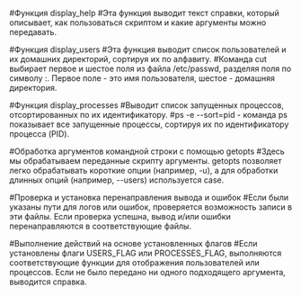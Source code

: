 #Функция display_help
#Эта функция выводит текст справки, который описывает, как пользоваться скриптом и какие аргументы можно передавать.

#Функция display_users
#Эта функция выводит список пользователей и их домашних директорий, сортируя их по алфавиту.
#Команда cut выбирает первое и шестое поля из файла /etc/passwd, разделяя поля по символу :. Первое поле - это имя пользователя, шестое - домашняя директория.

#Функция display_processes
#Выводит список запущенных процессов, отсортированных по их идентификатору.
#ps -e --sort=pid - команда ps показывает все запущенные процессы, сортируя их по идентификатору процесса (PID).

#Обработка аргументов командной строки с помощью getopts
#Здесь мы обрабатываем переданные скрипту аргументы. getopts позволяет легко обрабатывать короткие опции (например, -u), а для обработки длинных опций (например, --users) используется case.

#Проверка и установка перенаправления вывода и ошибок
#Если были указаны пути для логов или ошибок, проверяется возможность записи в эти файлы. Если проверка успешна, вывод и/или ошибки перенаправляются в соответствующие файлы.

#Выполнение действий на основе установленных флагов
#Если установлены флаги USERS_FLAG или PROCESSES_FLAG, выполняются соответствующие функции для отображения пользователей или процессов. Если не было передано ни одного подходящего аргумента, выводится справка.

